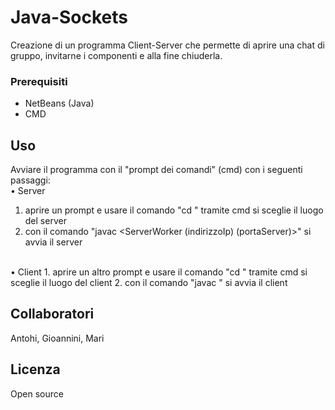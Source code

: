 # Java-Sockets

Creazione di un programma Client-Server che permette di aprire una chat di gruppo, invitarne i componenti e alla fine chiuderla.

### Prerequisiti

* NetBeans (Java)
* CMD

## Uso

Avviare il programma con il "prompt dei comandi" (cmd) con i seguenti passaggi: <br>
• Server
 1. aprire un prompt e usare il comando "cd <cartella di destinazione server>" tramite cmd si sceglie il luogo del server
 2. con il comando "javac <ServerWorker (indirizzoIp) (portaServer)>" si avvia il server 
 <br>
• Client
 1. aprire un altro prompt e usare il comando "cd <cartella di destinazione client>" tramite cmd si sceglie il luogo del client
 2. con il comando "javac <ClientTesto (portaServer)>" si avvia il client

## Collaboratori
 
Antohi, Gioannini, Mari

## Licenza

Open source

